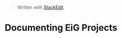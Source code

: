 


> Written with [StackEdit](https://stackedit.io/).
# Documenting EiG Projects <title>
> Brief Description (Introduction):
> This document provides a shell as to the documentation of a general project that must be completed as the project is in its intital, integration and phased implementation. THis document is a template and shell to what is expected to be documented in the project
> - Please use the README.md file on the front of the repository for this purpose. 
> - Use other files in the repo as necessary if there are document based deliverables.
> - Can be public or enterprise
> - use this README on all projects, even code.
> Mark issues in project or code repositories with the label `1:1` For items you want to discuss during your 1:1s.

# Background

# Methods

# Intended Results

## Phase 1

- Element of Phase 1
- Element of Phase 1
- [...]

## Phase 2

- Element of Phase 2
> Description of phase if necessary or not yet determined

[...]

## Phase _N_

## Associated Github Projects
### Main Project(s)
[Reference Github Projects (i.e. Arcus POC](https://github.research.chop.edu)
### Dependencies
> Reference dependent repos or issues unresolved

 - [ ] List item
 - [ ] [Reference Dependent Repos or Issues](https://www.github.com)
 - [x] Comp  

[Reference resolved github repos or issues](https://github.com)

### Immediate Issues 
> to discuss in 1:1s or generally

|Item|Issue  |
|--|--|
| This thing doesn’t work | [33](https://github.com) |
| This is so cool | [122](https://github.com)|

## Collaborators

**Non-DBHi**
:Adam Resnick
:Bill Gaynor
:Bob Baldsanno
:Steve Hungar

DBHi
[Alex Felmeister](https://github.com/AlexFelmeister)





